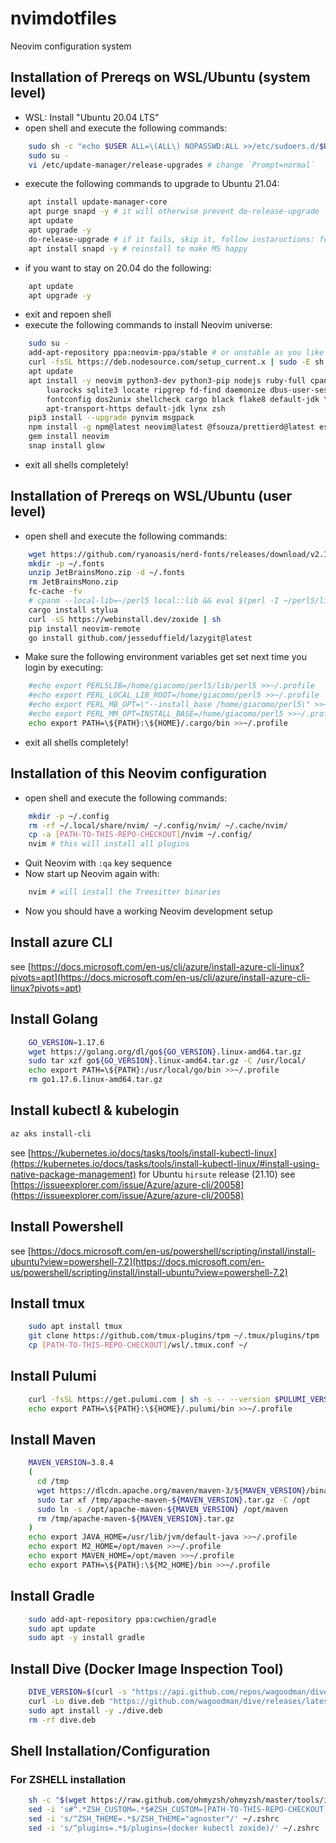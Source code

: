 # nvimdotfiles

Neovim configuration system

## Installation of Prereqs on WSL/Ubuntu (system level)

- WSL: Install "Ubuntu 20.04 LTS"
- open shell and execute the following commands:

```sh
    sudo sh -c "echo $USER ALL=\(ALL\) NOPASSWD:ALL >>/etc/sudoers.d/$USER" # to allow using 'sudo' without a password
    sudo su -
    vi /etc/update-manager/release-upgrades # change `Prompt=normal`
```

- execute the following commands to upgrade to Ubuntu 21.04:

```sh
    apt install update-manager-core
    apt purge snapd -y # it will otherwise prevent do-release-upgrade
    apt update
    apt upgrade -y
    do-release-upgrade # if it fails, skip it, follow instaructions: for Mail config chose "No configuration"
    apt install snapd -y # reinstall to make MS happy
```

- if you want to stay on 20.04 do the following:

```sh
    apt update
    apt upgrade -y
```

- exit and repoen shell
- execute the following commands to install Neovim universe:

```sh
    sudo su -
    add-apt-repository ppa:neovim-ppa/stable # or unstable as you like
    curl -fsSL https://deb.nodesource.com/setup_current.x | sudo -E sh -
    apt update
    apt install -y neovim python3-dev python3-pip nodejs ruby-full cpanminus \
        luarocks sqlite3 locate ripgrep fd-find daemonize dbus-user-session \
        fontconfig dos2unix shellcheck cargo black flake8 default-jdk \
        apt-transport-https default-jdk lynx zsh
    pip3 install --upgrade pynvim msgpack
    npm install -g npm@latest neovim@latest @fsouza/prettierd@latest eslint_d@latest
    gem install neovim
    snap install glow
```

- exit all shells completely!

## Installation of Prereqs on WSL/Ubuntu (user level)

- open shell and execute the following commands:

```sh
    wget https://github.com/ryanoasis/nerd-fonts/releases/download/v2.1.0/JetBrainsMono.zip
    mkdir -p ~/.fonts
    unzip JetBrainsMono.zip -d ~/.fonts
    rm JetBrainsMono.zip
    fc-cache -fv
    # cpanm --local-lib=~/perl5 local::lib && eval $(perl -I ~/perl5/lib/perl5 -Mlocal::lib)
    cargo install stylua
    curl -sS https://webinstall.dev/zoxide | sh
    pip install neovim-remote
    go install github.com/jesseduffield/lazygit@latest
```

- Make sure the following environment variables get set next time you login by executing:

```sh
    #echo export PERL5LIB=/home/giacomo/perl5/lib/perl5 >>~/.profile
    #echo export PERL_LOCAL_LIB_ROOT=/home/giacomo/perl5 >>~/.profile
    #echo export PERL_MB_OPT=\"--install_base /home/giacomo/perl5\" >>~/.profile
    #echo export PERL_MM_OPT=INSTALL_BASE=/home/giacomo/perl5 >>~/.profile
    echo export PATH=\${PATH}:\${HOME}/.cargo/bin >>~/.profile
```

- exit all shells completely!

## Installation of this Neovim configuration

- open shell and execute the following commands:

```sh
    mkdir -p ~/.config
    rm -rf ~/.local/share/nvim/ ~/.config/nvim/ ~/.cache/nvim/
    cp -a [PATH-TO-THIS-REPO-CHECKOUT]/nvim ~/.config/
    nvim # this will install all plugins
```

- Quit Neovim with `:qa` key sequence
- Now start up Neovim again with:

```sh
    nvim # will install the Treesitter binaries
```

- Now you should have a working Neovim development setup

## Install azure CLI

see [https://docs.microsoft.com/en-us/cli/azure/install-azure-cli-linux?pivots=apt](https://docs.microsoft.com/en-us/cli/azure/install-azure-cli-linux?pivots=apt)

## Install Golang

```sh
    GO_VERSION=1.17.6
    wget https://golang.org/dl/go${GO_VERSION}.linux-amd64.tar.gz
    sudo tar xzf go${GO_VERSION}.linux-amd64.tar.gz -C /usr/local/
    echo export PATH=\${PATH}:/usr/local/go/bin >>~/.profile
    rm go1.17.6.linux-amd64.tar.gz
```

## Install kubectl & kubelogin

```sh
az aks install-cli
```

see [https://kubernetes.io/docs/tasks/tools/install-kubectl-linux](https://kubernetes.io/docs/tasks/tools/install-kubectl-linux/#install-using-native-package-management)
for Ubuntu `hirsute` release (21.10) see [https://issueexplorer.com/issue/Azure/azure-cli/20058](https://issueexplorer.com/issue/Azure/azure-cli/20058)

## Install Powershell

see [https://docs.microsoft.com/en-us/powershell/scripting/install/install-ubuntu?view=powershell-7.2](https://docs.microsoft.com/en-us/powershell/scripting/install/install-ubuntu?view=powershell-7.2)

## Install tmux

```sh
    sudo apt install tmux
    git clone https://github.com/tmux-plugins/tpm ~/.tmux/plugins/tpm
    cp [PATH-TO-THIS-REPO-CHECKOUT]/wsl/.tmux.conf ~/
```

## Install Pulumi

```sh
    curl -fsSL https://get.pulumi.com | sh -s -- --version $PULUMI_VERSION
    echo export PATH=\${PATH}:\${HOME}/.pulumi/bin >>~/.profile
```

## Install Maven

```sh
    MAVEN_VERSION=3.8.4
    (
      cd /tmp
      wget https://dlcdn.apache.org/maven/maven-3/${MAVEN_VERSION}/binaries/apache-maven-${MAVEN_VERSION}-bin.tar.gz
      sudo tar xf /tmp/apache-maven-${MAVEN_VERSION}.tar.gz -C /opt
      sudo ln -s /opt/apache-maven-${MAVEN_VERSION} /opt/maven
      rm /tmp/apache-maven-${MAVEN_VERSION}.tar.gz
    )
    echo export JAVA_HOME=/usr/lib/jvm/default-java >>~/.profile
    echo export M2_HOME=/opt/maven >>~/.profile
    echo export MAVEN_HOME=/opt/maven >>~/.profile
    echo export PATH=\${PATH}:\${M2_HOME}/bin >>~/.profile
```

## Install Gradle

```sh
    sudo add-apt-repository ppa:cwchien/gradle
    sudo apt update
    sudo apt -y install gradle
```

## Install Dive (Docker Image Inspection Tool)

```sh
    DIVE_VERSION=$(curl -s "https://api.github.com/repos/wagoodman/dive/releases/latest" | grep -Po '"tag_name": "v\K[0-9.]+')
    curl -Lo dive.deb "https://github.com/wagoodman/dive/releases/latest/download/dive_${DIVE_VERSION}_linux_amd64.deb"
    sudo apt install -y ./dive.deb
    rm -rf dive.deb
```

## Shell Installation/Configuration

### For ZSHELL installation

```sh
    sh -c "$(wget https://raw.github.com/ohmyzsh/ohmyzsh/master/tools/install.sh -O -)"
    sed -i 's#^.*ZSH_CUSTOM=.*$#ZSH_CUSTOM=[PATH-TO-THIS-REPO-CHECKOUT]/nvim/shell/zshcustom#' ~/.zshrc
    sed -i 's/^ZSH_THEME=.*$/ZSH_THEME="agnoster"/' ~/.zshrc
    sed -i 's/^plugins=.*$/plugins=(docker kubectl zoxide)/' ~/.zshrc
```
